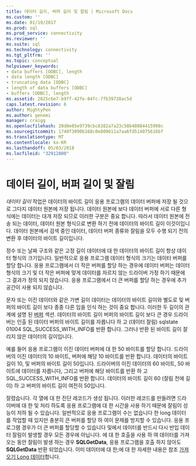 ```yaml
---
title: 데이터 길이, 버퍼 길이 및 잘림 | Microsoft Docs
ms.custom: ''
ms.date: 01/19/2017
ms.prod: sql
ms.prod_service: connectivity
ms.reviewer: ''
ms.suite: sql
ms.technology: connectivity
ms.tgt_pltfrm: ''
ms.topic: conceptual
helpviewer_keywords:
- data buffers [ODBC], length
- data length [ODBC]
- truncating data [ODBC]
- length of data buffers [ODBC]
- buffers [ODBC], length
ms.assetid: 2825c6e7-b9ff-42fe-84fc-7fb39728ac5d
caps.latest.revision: 6
author: MightyPen
ms.author: genemi
manager: craigg
ms.openlocfilehash: 20d0e05e9739cbc8382a7a23c58b48084415990c
ms.sourcegitcommit: 1740f3090b168c0e809611a7aa6fd514075616bf
ms.translationtype: MT
ms.contentlocale: ko-KR
ms.lasthandoff: 05/03/2018
ms.locfileid: "32912800"
---
```

# <a name="data-length-buffer-length-and-truncation"></a>데이터 길이, 버퍼 길이 및 잘림
*데이터 길이* 작업은 데이터의 바이트 길이 응용 프로그램의 데이터 버퍼에 저장 될 것으로 그다지 데이터 원본에 저장 됩니다. 데이터 원본에 보다 데이터 버퍼에 서로 다른 형식에는 데이터는 대개 저장 되므로 이러한 구분은 중요 합니다. 따라서 데이터 원본에 전송 되는 데이터, 데이터 원본 형식으로 변환 하기 전에 데이터의 바이트 길이 이것이입니다. 데이터 원본에서 검색 중인 데이터, 데이터 버퍼 종류와 잘림을 모두 수행 되기 전의 변환 후 데이터의 바이트 길이입니다.  
  
 정수 또는 날짜 구조와 같은 고정 길이 데이터에 대 한 데이터의 바이트 길이 항상 데이터 형식의 크기입니다. 일반적으로 응용 프로그램 데이터 형식의 크기는 데이터 버퍼를 할당 합니다. 응용 프로그램에서 더 작은 버퍼를 할당 하는 경우에 데이터 버퍼는 데이터 형식의 크기 및 더 작은 버퍼에 맞게 데이터를 자르지 않는 드라이버 가정 하기 때문에 그 결과가 정의 되지 않습니다. 응용 프로그램에서 더 큰 버퍼를 할당 하는 경우에 추가 공간이 사용 되지 않습니다.  
  
 문자 또는 이진 데이터와 같은 가변 길이 데이터는 데이터의 바이트 길이와 별도로 및 버퍼의 바이트 길이 보다 종종 다른 임을 인식 하는 것이 중요 합니다. 이러한 두 길이의 관계에 설명 된 [버퍼](../../../odbc/reference/develop-app/buffers.md) 섹션. 데이터의 바이트 길이 버퍼의 바이트 길이 보다 큰 경우 드라이버는 인출 된 데이터 버퍼의 바이트 길이를 자릅니다 하 고 (데이터 잘림) sqlstate 01004 SQL_SUCCESS_WITH_INFO를 반환 합니다. 그러나 반환 된 바이트 길이 잘리지 않은 데이터의 길이입니다.  
  
 예를 들어 응용 프로그램이 이진 데이터 버퍼에 대 한 50 바이트를 할당 합니다. 드라이버의 이진 데이터의 10 바이트, 버퍼에 해당 10 바이트를 반환 합니다. 데이터의 바이트 길이 10, 및 버퍼의 바이트 길이 50입니다. 드라이버의 이진 데이터의 60 바이트, 50 바이트에 데이터를 자릅니다, 그리고 버퍼에 해당 바이트를 반환 하 고 SQL_SUCCESS_WITH_INFO를 반환 합니다. 데이터의 바이트 길이 60 (잘림 전에 길이) 하 고 버퍼의 바이트 길이 여전히 50입니다.  
  
 잘렸습니다. 각 열에 대 한 진단 레코드가 생성 됩니다. 이러한 레코드를 만들려면 드라이버에 대 한 및 처리 하도록 응용 프로그램에 대 한 시간을 사용 하기 때문에 잘림이 성능이 저하 될 수 있습니다. 일반적으로 응용 프로그램이 수는 없습니다 한 long 데이터를 작업할 때 있지만 충분히 큰 버퍼를 할당 하 여이 문제를 방지할 수 있습니다. 응용 프로그램 경우가 더 큰 버퍼를 할당할 수 있습니다 및에서 데이터를 반드시 다시 반입 데이터 잘림이 발생할 경우 모든 경우에 아닙니다. 에 대 한 호출을 사용 하 여 데이터를 가져오는 동안 잘림이 발생 하는 경우 **SQLGetData**, 응용 프로그램을 호출 하지 않아도 **SQLGetData** 반환 되었습니다. 이미 데이터에 대 한;에 대 한 자세한 내용은 참조 [가져오기 Long 데이터](../../../odbc/reference/develop-app/getting-long-data.md)합니다.
